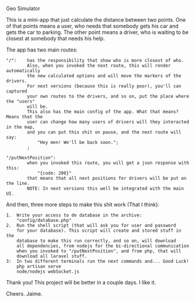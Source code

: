 Geo Simulator

This is a mini-app that just calculate the distance between two points.
One of that points means a user, who needs that somebody gets his car 
and gets the car to parking.
The other point means a driver, who is waiting to be closest at somebody that needs his help.

The app has two main routes: 
   
    "/":    has the responsibility that show who is more closest of who.
            Also, when you invoked the next route, this will render automatically
            the new calculated options and will move the markers of the drivers.
            For next versions (because this is really poor), you'll can captured
            your own routes to the drivers, and so on, put the place where the "users"
            will be.
            This also has the main config of the app. What that means? Means that the
            user can change how many users of drivers will they interacted in the map, 
            and you can put this shit on pause, and the next route will say: 
                "Hey men! We'll be back soon.";
            ;
    
    "/putNextPosition":
            when you invoked this route, you will get a json response with this:
                "{code: 200}"
            that means that all next positions for drivers will be put on the line.
            NOTE: In next versions this well be integrated with the main UI.
            
And then, three more steps to make this shit work (That I think):
    
    1.  Write your access to de database in the archive:
        "config/database.php"
    2.  Run the shell script (that will ask you for user and password 
        for your database). This script will create and stored stuff in the 
        database to make this run correctly, and so on, will download 
        all dependencies, from nodejs for the bi-directional communication
        when you invoked to "/putNextPosition", and from php, that will 
        download all laravel stuff.
    3:  In two different terminals run the next commands and... Good Luck!
        php artisan serve
        node/nodejs webSocket.js
        
Thank you!
This project will be better in a couple days. I like it.

Cheers.
Jaime.
